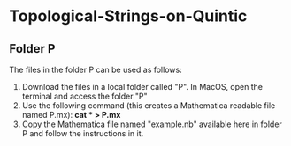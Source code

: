 # Topological-Strings-on-Quintic

## Folder P
The files in the folder P can be used as follows:
  1. Download the files in a local folder called "P". In MacOS, open the terminal and access the folder "P"
  2. Use the following command (this creates a Mathematica readable file named P.mx): **cat * > P.mx**
  3. Copy the Mathematica file named "example.nb" available here in folder P and follow the instructions in it.


